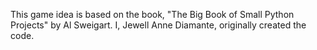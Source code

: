 This game idea is based on the book, "The Big Book of Small Python Projects" by Al Sweigart. I, Jewell Anne Diamante, originally created the code.
